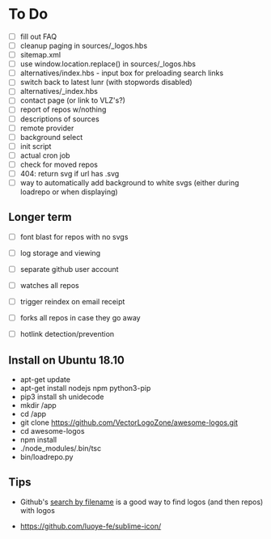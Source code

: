 # To Do

 - [ ] fill out FAQ
 - [ ] cleanup paging in sources/_logos.hbs
 - [ ] sitemap.xml
 - [ ] use window.location.replace() in sources/_logos.hbs
 - [ ] alternatives/index.hbs - input box for preloading search links
 - [ ] switch back to latest lunr (with stopwords disabled)
 - [ ] alternatives/_index.hbs
 - [ ] contact page (or link to VLZ's?)
 - [ ] report of repos w/nothing
 - [ ] descriptions of sources
 - [ ] remote provider
 - [ ] background select
 - [ ] init script
 - [ ] actual cron job
 - [ ] check for moved repos
 - [ ] 404: return svg if url has .svg
 - [ ] way to automatically add background to white svgs (either during loadrepo or when displaying)
 
## Longer term

 - [ ] font blast for repos with no svgs
 - [ ] log storage and viewing

 - [ ] separate github user account
 - [ ] watches all repos
 - [ ] trigger reindex on email receipt
 - [ ] forks all repos in case they go away
 - [ ] hotlink detection/prevention
 
 
## Install on Ubuntu 18.10

 * apt-get update
 * apt-get install nodejs npm python3-pip
 * pip3 install sh unidecode
 * mkdir /app
 * cd /app
 * git clone https://github.com/VectorLogoZone/awesome-logos.git
 * cd awesome-logos
 * npm install
 * ./node_modules/.bin/tsc
 * bin/loadrepo.py


## Tips
 * Github's [search by filename](https://help.github.com/articles/searching-code/#search-by-filename) is a good way to find logos (and then repos) with logos


 * https://github.com/luoye-fe/sublime-icon/